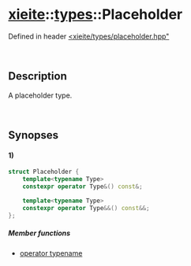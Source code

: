 # [xieite](../../xieite.md)\:\:[types](../../types.md)\:\:Placeholder
Defined in header [<xieite/types/placeholder.hpp"](../../../include/xieite/types/placeholder.hpp)

&nbsp;

## Description
A placeholder type.

&nbsp;

## Synopses
#### 1)
```cpp
struct Placeholder {
    template<typename Type>
    constexpr operator Type&() const&;

    template<typename Type>
    constexpr operator Type&&() const&&;
};
```
##### Member functions
- [operator typename](./structures/placeholder/1/operatorCast.md)
